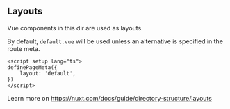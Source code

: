 ## Layouts

Vue components in this dir are used as layouts.

By default, `default.vue` will be used unless an alternative is specified in the route meta.

```vue
<script setup lang="ts">
definePageMeta({
	layout: 'default',
})
</script>
```

Learn more on https://nuxt.com/docs/guide/directory-structure/layouts
